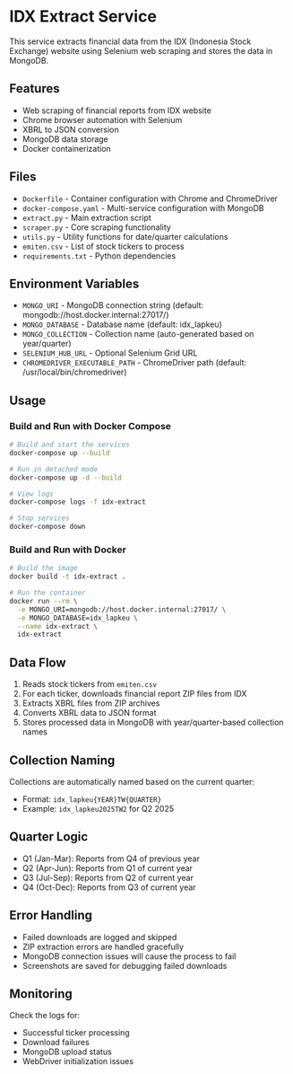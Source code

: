 # IDX Extract Service

This service extracts financial data from the IDX (Indonesia Stock Exchange) website using Selenium web scraping and stores the data in MongoDB.

## Features

- Web scraping of financial reports from IDX website
- Chrome browser automation with Selenium
- XBRL to JSON conversion
- MongoDB data storage
- Docker containerization

## Files

- `Dockerfile` - Container configuration with Chrome and ChromeDriver
- `docker-compose.yaml` - Multi-service configuration with MongoDB
- `extract.py` - Main extraction script
- `scraper.py` - Core scraping functionality
- `utils.py` - Utility functions for date/quarter calculations
- `emiten.csv` - List of stock tickers to process
- `requirements.txt` - Python dependencies

## Environment Variables

- `MONGO_URI` - MongoDB connection string (default: mongodb://host.docker.internal:27017/)
- `MONGO_DATABASE` - Database name (default: idx_lapkeu)
- `MONGO_COLLECTION` - Collection name (auto-generated based on year/quarter)
- `SELENIUM_HUB_URL` - Optional Selenium Grid URL
- `CHROMEDRIVER_EXECUTABLE_PATH` - ChromeDriver path (default: /usr/local/bin/chromedriver)

## Usage

### Build and Run with Docker Compose

```bash
# Build and start the services
docker-compose up --build

# Run in detached mode
docker-compose up -d --build

# View logs
docker-compose logs -f idx-extract

# Stop services
docker-compose down
```

### Build and Run with Docker

```bash
# Build the image
docker build -t idx-extract .

# Run the container
docker run --rm \
  -e MONGO_URI=mongodb://host.docker.internal:27017/ \
  -e MONGO_DATABASE=idx_lapkeu \
  --name idx-extract \
  idx-extract
```

## Data Flow

1. Reads stock tickers from `emiten.csv`
2. For each ticker, downloads financial report ZIP files from IDX
3. Extracts XBRL files from ZIP archives
4. Converts XBRL data to JSON format
5. Stores processed data in MongoDB with year/quarter-based collection names

## Collection Naming

Collections are automatically named based on the current quarter:
- Format: `idx_lapkeu{YEAR}TW{QUARTER}`
- Example: `idx_lapkeu2025TW2` for Q2 2025

## Quarter Logic

- Q1 (Jan-Mar): Reports from Q4 of previous year
- Q2 (Apr-Jun): Reports from Q1 of current year  
- Q3 (Jul-Sep): Reports from Q2 of current year
- Q4 (Oct-Dec): Reports from Q3 of current year

## Error Handling

- Failed downloads are logged and skipped
- ZIP extraction errors are handled gracefully
- MongoDB connection issues will cause the process to fail
- Screenshots are saved for debugging failed downloads

## Monitoring

Check the logs for:
- Successful ticker processing
- Download failures
- MongoDB upload status
- WebDriver initialization issues
